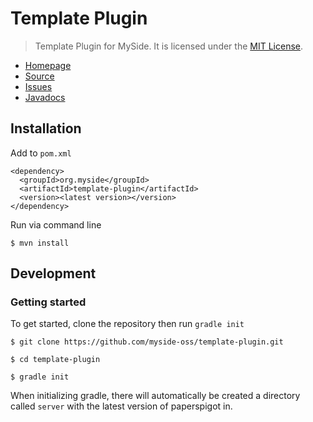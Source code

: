 # Template Plugin

> Template Plugin for MySide. 
> It is licensed under the [MIT License]. 

* [Homepage]
* [Source]
* [Issues]
* [Javadocs]

## Installation

Add to `pom.xml`
```
<dependency>
  <groupId>org.myside</groupId>
  <artifactId>template-plugin</artifactId>
  <version><latest version></version>
</dependency>
```

Run via command line
```
$ mvn install
```

## Development

### Getting started
To get started, clone the repository then run `gradle init`
```
$ git clone https://github.com/myside-oss/template-plugin.git

$ cd template-plugin

$ gradle init
```
When initializing gradle, there will automatically be created a 
directory called `server` with the latest version of paperspigot in. 

[Gradle]: https://www.gradle.org/
[Homepage]: https://github.com/myside-oos/template-plugin/
[IntelliJ]: https://www.jetbrains.com/idea/
[Source]: https://github.com/myside-oos/template-plugin/
[Issues]: https://github.com/myside-oos/template-plugin/issues/
[MIT License]: https://www.tldrlegal.com/license/mit-license
[Javadocs]: https://myside-oos.github.io/template-plugin/
